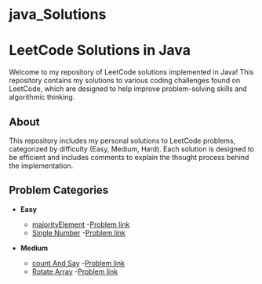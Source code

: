 # java_Solutions
# LeetCode Solutions in Java

Welcome to my repository of LeetCode solutions implemented in Java! This repository contains my solutions to various coding challenges found on LeetCode, which are designed to help improve problem-solving skills and algorithmic thinking.

## About

This repository includes my personal solutions to LeetCode problems, categorized by difficulty (Easy, Medium, Hard). Each solution is designed to be efficient and includes comments to explain the thought process behind the implementation.

## Problem Categories

- **Easy**
  - [majorityElement](https://github.com/sundarbhainsora/java_Solutions/blob/main/leetcode/easy/MajorityElement.java)
   -[Problem link](https://leetcode.com/problems/majority-element/description/)
  - [Single Number](https://github.com/sundarbhainsora/java_Solutions/blob/main/leetcode/easy/Single%20Number)
    -[Problem link](https://leetcode.com/problems/single-number/description/)
  

- **Medium**
  - [count And Say](https://github.com/sundarbhainsora/java_Solutions/blob/main/leetcode/medium/CountAndSay.java) 
    -[Problem link](https://leetcode.com/problems/count-and-say/)
  - [Rotate Array](https://github.com/sundarbhainsora/java_Solutions/blob/main/leetcode/medium/RotateArray.java)
    -[Problem link](https://leetcode.com/problems/rotate-array/)
 


